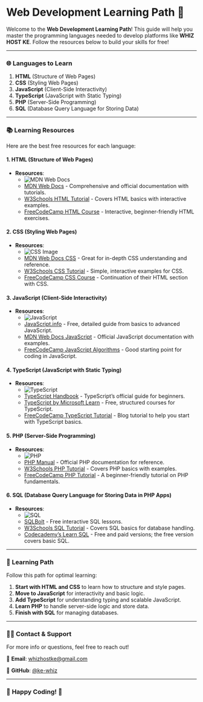 # Web Development Learning Path 🚀

Welcome to the **Web Development Learning Path**! This guide will help you master the programming languages needed to develop platforms like **WHIZ HOST KE**. Follow the resources below to build your skills for free!

---

### 🌐 **Languages to Learn**

1. **HTML** (Structure of Web Pages)  
2. **CSS** (Styling Web Pages)  
3. **JavaScript** (Client-Side Interactivity)  
4. **TypeScript** (JavaScript with Static Typing)  
5. **PHP** (Server-Side Programming)  
6. **SQL** (Database Query Language for Storing Data)

---

### 📚 **Learning Resources**  
Here are the best free resources for each language:

#### 1. **HTML** (Structure of Web Pages)
   - **Resources**:
     - ![MDN Web Docs](https://upload.wikimedia.org/wikipedia/commons/thumb/2/2e/Mozilla_logo_2017.svg/800px-Mozilla_logo_2017.svg.png)
     - [MDN Web Docs](https://developer.mozilla.org/en-US/docs/Web/HTML) - Comprehensive and official documentation with tutorials.
     - [W3Schools HTML Tutorial](https://www.w3schools.com/html/) - Covers HTML basics with interactive examples.
     - [FreeCodeCamp HTML Course](https://www.freecodecamp.org/learn/responsive-web-design/) - Interactive, beginner-friendly HTML exercises.

#### 2. **CSS** (Styling Web Pages)
   - **Resources**:
     - ![CSS Image](https://upload.wikimedia.org/wikipedia/commons/6/63/CSS3_logo.svg)
     - [MDN Web Docs CSS](https://developer.mozilla.org/en-US/docs/Web/CSS) - Great for in-depth CSS understanding and reference.
     - [W3Schools CSS Tutorial](https://www.w3schools.com/css/) - Simple, interactive examples for CSS.
     - [FreeCodeCamp CSS Course](https://www.freecodecamp.org/learn/responsive-web-design/) - Continuation of their HTML section with CSS.

#### 3. **JavaScript** (Client-Side Interactivity)
   - **Resources**:
     - ![JavaScript](https://upload.wikimedia.org/wikipedia/commons/6/6a/JavaScript-logo.png)
     - [JavaScript.info](https://javascript.info/) - Free, detailed guide from basics to advanced JavaScript.
     - [MDN Web Docs JavaScript](https://developer.mozilla.org/en-US/docs/Web/JavaScript) - Official JavaScript documentation with examples.
     - [FreeCodeCamp JavaScript Algorithms](https://www.freecodecamp.org/learn/javascript-algorithms-and-data-structures/) - Good starting point for coding in JavaScript.

#### 4. **TypeScript** (JavaScript with Static Typing)
   - **Resources**:
     - ![TypeScript](https://upload.wikimedia.org/wikipedia/commons/4/4f/TypeScript_logo_2020.svg)
     - [TypeScript Handbook](https://www.typescriptlang.org/docs/handbook/intro.html) - TypeScript’s official guide for beginners.
     - [TypeScript by Microsoft Learn](https://learn.microsoft.com/en-us/training/paths/build-javascript-applications-typescript/) - Free, structured courses for TypeScript.
     - [FreeCodeCamp TypeScript Tutorial](https://www.freecodecamp.org/news/learn-typescript-beginners-guide/) - Blog tutorial to help you start with TypeScript basics.

#### 5. **PHP** (Server-Side Programming)
   - **Resources**:
     - ![PHP](https://upload.wikimedia.org/wikipedia/commons/2/27/PHP-logo.svg)
     - [PHP Manual](https://www.php.net/manual/en/) - Official PHP documentation for reference.
     - [W3Schools PHP Tutorial](https://www.w3schools.com/php/) - Covers PHP basics with examples.
     - [FreeCodeCamp PHP Tutorial](https://www.freecodecamp.org/news/php-tutorial/) - A beginner-friendly tutorial on PHP fundamentals.

#### 6. **SQL** (Database Query Language for Storing Data in PHP Apps)
   - **Resources**:
     - ![SQL](https://upload.wikimedia.org/wikipedia/commons/8/87/SQL-Logo.svg)
     - [SQLBolt](https://sqlbolt.com/) - Free interactive SQL lessons.
     - [W3Schools SQL Tutorial](https://www.w3schools.com/sql/) - Covers SQL basics for database handling.
     - [Codecademy’s Learn SQL](https://www.codecademy.com/learn/learn-sql) - Free and paid versions; the free version covers basic SQL.

---

### 🚀 **Learning Path**
Follow this path for optimal learning:

1. **Start with HTML and CSS** to learn how to structure and style pages.
2. **Move to JavaScript** for interactivity and basic logic.
3. **Add TypeScript** for understanding typing and scalable JavaScript.
4. **Learn PHP** to handle server-side logic and store data.
5. **Finish with SQL** for managing databases.

---

### 🧑‍💻 **Contact & Support**
For more info or questions, feel free to reach out!

📧 **Email**: [whizhostke@gmail.com](mailto:whizhostke@gmail.com)

💬 **GitHub**: [@ke-whiz](https://github.com/ke-whiz)

---

### 🎉 **Happy Coding!** 🎉
